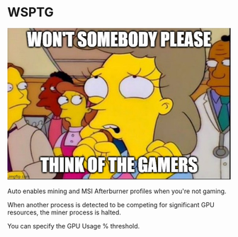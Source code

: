 # WSPTG

![57v9o2.jpg](57v9o2.jpg)

Auto enables mining and MSI Afterburner profiles when you're not gaming.

When another process is detected to be competing for significant GPU resources, the miner process is halted.

You can specify the GPU Usage % threshold.

